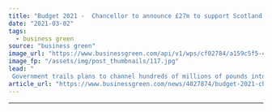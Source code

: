 ```yaml
---
title: "Budget 2021 -  Chancellor to announce £27m to support Scotland's clean energy transition"
date: "2021-03-02"
tags: 
  - business green
source: "business green"
image_url: "https://www.businessgreen.com/api/v1/wps/cf02784/a159c5f5-4ad0-43f9-9fae-a175da4bb816/10/North-sea-oil-rig-185x114.jpg"
image_fp: "/assets/img/post_thumbnails/117.jpg"
lead: "
 Government trails plans to channel hundreds of millions of pounds into shifting the UK's oil and gas sector towards a cleaner future ..."
article_url: "https://www.businessgreen.com/news/4027874/budget-2021-chancellor-announce-gbp27m-support-scotland-clean-energy-transition"
---
```


---
